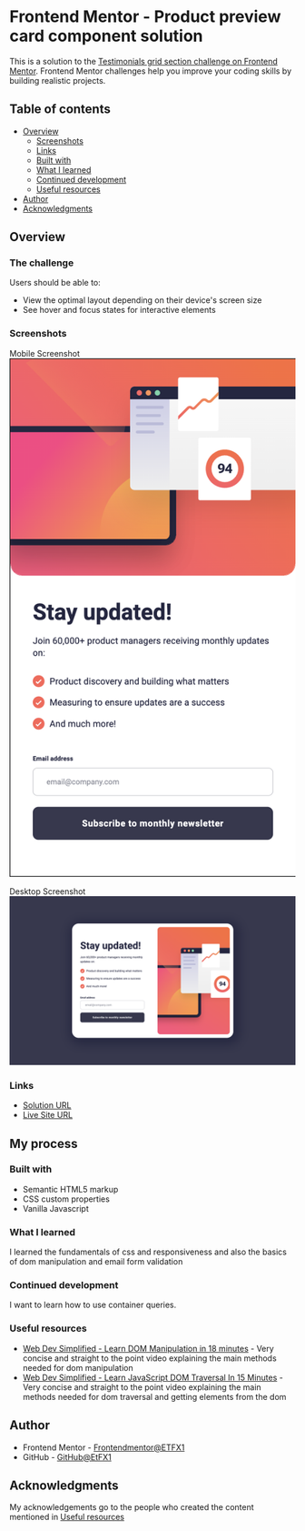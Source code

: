 # Frontend Mentor - Product preview card component solution

This is a solution to the [Testimonials grid section challenge on Frontend Mentor](https://www.frontendmentor.io/challenges/newsletter-signup-form-with-success-message-3FC1AZbNrv). Frontend Mentor challenges help you improve your coding skills by building realistic projects.

## Table of contents

-   [Overview](#overview)
    -   [Screenshots](#screenshots)
    -   [Links](#links)
    -   [Built with](#built-with)
    -   [What I learned](#what-i-learned)
    -   [Continued development](#continued-development)
    -   [Useful resources](#useful-resources)
-   [Author](#author)
-   [Acknowledgments](#acknowledgments)

## Overview

### The challenge

Users should be able to:

-   View the optimal layout depending on their device's screen size
-   See hover and focus states for interactive elements

### Screenshots

Mobile Screenshot
![](/solution-screenshots/mobile.png)

Desktop Screenshot
![](/solution-screenshots/desktop.png)

### Links

-   [Solution URL](https://github.com/EtFX1/Frontend-mentor-Newsletter-Signup)
-   [Live Site URL](https://etfx1.github.io/Frontend-mentor-Newsletter-Signup/)

## My process

### Built with

-   Semantic HTML5 markup
-   CSS custom properties
-   Vanilla Javascript

### What I learned

I learned the fundamentals of css and responsiveness and also the basics of dom manipulation and email form validation

### Continued development

I want to learn how to use container queries.

### Useful resources

-   [Web Dev Simplified - Learn DOM Manipulation in 18 minutes](https://www.youtube.com/watch?v=y17RuWkWdn8&pp=ygUWd2ViIGRldiBzaW1wbGlmaWVkIGRvbQ%3D%3D) - Very concise and straight to the point video explaining the main methods needed for dom manipulation
-   [Web Dev Simplified - Learn JavaScript DOM Traversal In 15 Minutes](https://www.youtube.com/watch?v=v7rSSy8CaYE) - Very concise and straight to the point video explaining the main methods needed for dom traversal and getting elements from the dom

## Author

-   Frontend Mentor - [Frontendmentor@ETFX1](https://www.frontendmentor.io/profile/yourusername)
-   GitHub - [GitHub@EtFX1](https://github.com/EtFX1)

## Acknowledgments

My acknowledgements go to the people who created the content mentioned in [Useful resources](#useful-resources)

